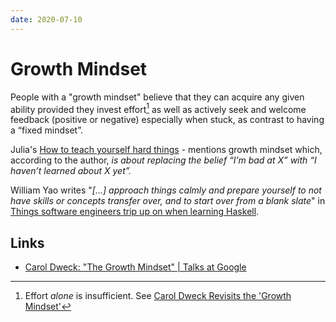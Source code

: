 ```yaml
---
date: 2020-07-10
---
```


# Growth Mindset

People with a "growth mindset" believe that they can acquire any given ability provided they invest effort[^eff] as well as actively seek and welcome feedback (positive or negative) especially when stuck, as contrast to having a “fixed mindset”. 

Julia's [How to teach yourself hard things](https://jvns.ca/blog/2018/09/01/learning-skills-you-can-practice/) - mentions growth mindset which, according to the author, *is about replacing the belief “I’m bad at X” with “I haven’t learned about X yet”.*

William Yao writes "*[...] approach things calmly and prepare yourself to not have skills or concepts transfer over, and to start over from a blank slate*" in [Things software engineers trip up on when learning Haskell](https://williamyaoh.com/posts/2020-04-12-software-engineer-hangups.html).

## Links

* [Carol Dweck: "The Growth Mindset" \| Talks at Google](https://www.youtube.com/watch?v=-71zdXCMU6A)

[^eff]: Effort *alone* is insufficient. See [Carol Dweck Revisits the 'Growth Mindset'](https://portal.cornerstonesd.ca/group/yyd5jtk/Documents/Carol%20Dweck%20Growth%20Mindsets.pdf)
